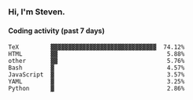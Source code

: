 ### Hi, I'm Steven.

#### Coding activity (past 7 days)
```
TeX         ▓▓▓▓▓▓▓▓▓▓▓▓▓▓▓▓▓▓▓▓▓▓▓▓▓▓▓▓▓▓  74.12%
HTML        ▓▓                               5.88%
other       ▓▓                               5.76%
Bash        ▓                                4.57%
JavaScript  ▓                                3.57%
YAML        ▓                                3.25%
Python      ▓                                2.86%
```
